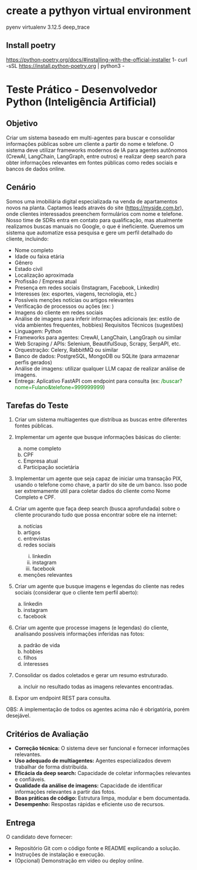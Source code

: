 # create a pythyon virtual environment
pyenv virtualenv 3.12.5 deep_trace


## Install poetry

https://python-poetry.org/docs/#installing-with-the-official-installer
1- curl -sSL https://install.python-poetry.org | python3 -





# Teste Prático - Desenvolvedor Python (Inteligência Artificial)

## Objetivo
Criar um sistema baseado em multi-agentes para buscar e consolidar informações públicas sobre um cliente a partir do nome e telefone. O sistema deve utilizar frameworks modernos de IA para agentes autônomos (CrewAI, LangChain, LangGraph, entre outros) e realizar deep search para obter informações relevantes em fontes públicas como redes sociais e bancos de dados online.

## Cenário
Somos uma imobiliária digital especializada na venda de apartamentos novos na planta. Captamos leads através do site (https://myside.com.br), onde clientes interessados preenchem formulários com nome e telefone. Nosso time de SDRs entra em contato para qualificação, mas atualmente realizamos buscas manuais no Google, o que é ineficiente.
Queremos um sistema que automatize essa pesquisa e gere um perfil detalhado do cliente, incluindo:

- Nome completo
- Idade ou faixa etária
- Gênero
- Estado civil
- Localização aproximada
- Profissão / Empresa atual
- Presença em redes sociais (Instagram, Facebook, LinkedIn)
- Interesses (ex: esportes, viagens, tecnologia, etc.)
- Possíveis menções notícias ou artigos relevantes
- Verificação de processos ou ações (ex: )
- Imagens do cliente em redes sociais
- Análise de imagens para inferir informações adicionais (ex: estilo de vida ambientes frequentes, hobbies) Requisitos Técnicos (sugestões)
- Linguagem: Python
- Frameworks para agentes: CrewAI, LangChain, LangGraph ou similar
- Web Scraping / APIs: Selenium, BeautifulSoup, Scrapy, SerpAPI, etc.
- Orquestração: Celery, RabbitMQ ou similar
- Banco de dados: PostgreSQL, MongoDB ou SQLite (para armazenar perfis gerados)
- Análise de imagens: utilizar qualquer LLM capaz de realizar análise de imagens.
- Entrega: Aplicativo FastAPI com endpoint para consulta (ex: <span style="color:green">/buscar?nome=Fulano&telefone=999999999</span>)

## Tarefas do Teste

1.  Criar um sistema multiagentes que distribua as buscas entre diferentes fontes públicas.

3.  Implementar um agente que busque informações básicas do cliente:

<ul>
<ol type="a">
<li>nome completo</li>
    <li>CPF</li>
    <li>Empresa atual</li>
    <li>Participação societária</l>
</ol>
</ul>

3.  Implementar um agente que seja capaz de iniciar uma transação PIX, usando o telefone como chave, a partir do site de um banco. Isso pode ser extremamente útil para coletar dados do cliente como Nome Completo e CPF.
 
4.  Criar um agente que faça deep search (busca aprofundada) sobre o cliente procurando tudo que possa encontrar sobre ele na internet:

<ul>
    <ol type="a">
        <li>notícias</li>
        <li>artigos</li>
        <li>entrevistas</li>
        <li>redes sociais</li>
            <ol type="i">
                <li>linkedin</li>
                <li>instagram</li>
                <li>facebook</li>
            </ol>
        <li>menções relevantes</li>
    </ol>
</ul>

5.  Criar um agente que busque imagens e legendas do cliente nas redes sociais (considerar que o cliente tem perfil aberto):

<ul>
    <ol type="a">
        <li>linkedin</li>
        <li>instagram</li>
        <li>facebook</li>
    </ol>
</ul>

6.  Criar um agente que processe imagens (e legendas) do cliente, analisando possíveis informações inferidas nas fotos:

<ul>
    <ol type="a">
    <li>padrão de vida</li>
    <li>hobbies</li>
    <li>filhos</li>
    <li>interesses</li>
</ol>
</ul>


7.  Consolidar os dados coletados e gerar um resumo estruturado.
   
<ul>
    <ol type="a">
        <li>incluir no resultado todas as imagens relevantes encontradas.</li>
    </ol>
</ul>

8.  Expor um endpoint REST para consulta.

OBS: A implementação de todos os agentes acima não é obrigatória, porém desejável.

## Critérios de Avaliação

- **Correção técnica:** O sistema deve ser funcional e fornecer informações relevantes.
- **Uso adequado de multiagentes:** Agentes especializados devem trabalhar de forma distribuída.
- **Eficácia da deep search:** Capacidade de coletar informações relevantes e confiáveis.
- **Qualidade da análise de imagens:** Capacidade de identificar informações relevantes a partir das fotos.
- **Boas práticas de código:** Estrutura limpa, modular e bem documentada.
- **Desempenho:** Respostas rápidas e eficiente uso de recursos.

## Entrega

O candidato deve fornecer:
- Repositório Git com o código fonte e README explicando a solução.
- Instruções de instalação e execução.
- (Opcional) Demonstração em vídeo ou deploy online.
